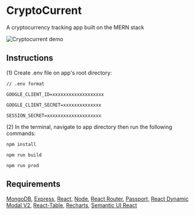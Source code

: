 # CryptoCurrent

A cryptocurrency tracking app built on the MERN stack

![Cryptocurrent demo](cc_720.gif)

## Instructions

(1) Create .env file on app's root directory:

`// .env format`

`GOOGLE_CLIENT_ID=xxxxxxxxxxxxxxxxxxx`

`GOOGLE_CLIENT_SECRET=xxxxxxxxxxxxxx`

`SESSION_SECRET=xxxxxxxxxxxxxxxxxxxx`

(2) In the terminal, navigate to app directory then run the following commands:

`npm install`

`npm run build`

`npm run prod`

## Requirements

[MongoDB](https://www.mongodb.com/),
[Express](https://expressjs.com/),
[React](https://reactjs.org/),
[Node](https://nodejs.org/),
[React Router](https://www.npmjs.com/package/react-router-dom),
[Passport](http://www.passportjs.org/),
[React Dynamic Modal V2](https://www.npmjs.com/package/react-dynamic-modal-v2),
[React-Table](https://github.com/tannerlinsley/react-table),
[Recharts](http://recharts.org),
[Semantic UI React](https://react.semantic-ui.com/)




